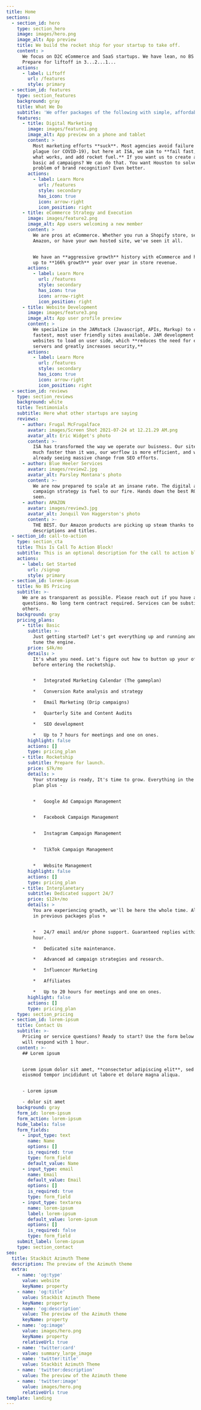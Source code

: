 ```yaml
---
title: Home
sections:
  - section_id: hero
    type: section_hero
    image: images/hero.png
    image_alt: App preview
    title: We build the rocket ship for your startup to take off.
    content: >
      We focus on D2C eCommerce and SaaS startups. We have lean, no BS pricing.
      Prepare for liftoff in 3...2...1...
    actions:
      - label: Liftoff
        url: /features
        style: primary
  - section_id: features
    type: section_features
    background: gray
    title: What We Do
    subtitle: 'We offer packages of the following with simple, affordable pricing.'
    features:
      - title: Digital Marketing
        image: images/feature1.png
        image_alt: App preview on a phone and tablet
        content: >
          Most marketing efforts **suck**. Most agencies avoid failure like the
          plague (or COVID-19), but here at ISA, we aim to **fail fast, learn
          what works, and add rocket fuel.** If you want us to create and manage
          basic ad campaigns? We can do that. You want Houston to solve your
          problem of brand recognition? Even better.
        actions:
          - label: Learn More
            url: /features
            style: secondary
            has_icon: true
            icon: arrow-right
            icon_position: right
      - title: eCommerce Strategy and Execution
        image: images/feature2.png
        image_alt: App users welcoming a new member
        content: >
          We are pros at eCommerce. Whether you run a Shopify store, sell on
          Amazon, or have your own hosted site, we've seen it all.


          We have an **aggressive growth** history with eCommerce and have seen
          up to **166% growth** year over year in store revenue.
        actions:
          - label: Learn More
            url: /features
            style: secondary
            has_icon: true
            icon: arrow-right
            icon_position: right
      - title: Website Development
        image: images/feature3.png
        image_alt: App user profile preview
        content: >
          We specialize in the JAMstack (Javascript, APIs, Markup) to create the
          fastest, most user friendly sites available. JAM development allows
          websites to load on user side, which **reduces the need for expensive
          servers and greatly increases security,**
        actions:
          - label: Learn More
            url: /features
            style: secondary
            has_icon: true
            icon: arrow-right
            icon_position: right
  - section_id: reviews
    type: section_reviews
    background: white
    title: Testimonials
    subtitle: Here what other startups are saying
    reviews:
      - author: Frugal McFrugalface
        avatar: images/Screen Shot 2021-07-24 at 12.21.29 AM.png
        avatar_alt: Eric Widget's photo
        content: >-
          ISA has transformed the way we operate our buisness. Our site is so
          much faster than it was, our worflow is more efficient, and we are
          already seeing massive change from SEO efforts.
      - author: Blue Heeler Services
        avatar: images/review2.jpg
        avatar_alt: Parsley Montana's photo
        content: >-
          We are now prepared to scale at an insane rate. The digital ad
          campaign strategy is fuel to our fire. Hands down the best ROI we've
          seen.
      - author: AMAZON
        avatar: images/review3.jpg
        avatar_alt: Jonquil Von Haggerston's photo
        content: >-
          THE BEST. Our Amazon products are picking up steam thanks to the new
          descriptions and titles.
  - section_id: call-to-action
    type: section_cta
    title: This Is Call To Action Block!
    subtitle: This is an optional description for the call to action block.
    actions:
      - label: Get Started
        url: /signup
        style: primary
  - section_id: lorem-ipsum
    title: No BS Pricing
    subtitle: >-
      We are as transparent as possible. Please reach out if you have any
      questions. No long term contract required. Services can be substituted for
      others.
    background: gray
    pricing_plans:
      - title: Basic
        subtitle: >-
          Just getting started? Let's get everything up and running and fine
          tune the engine.
        price: $4k/mo
        details: >
          It's what you need. Let's figure out how to button up your offerings
          before entering the rocketship.


          *   Integrated Marketing Calendar (The gameplan)

          *   Conversion Rate analysis and strategy

          *   Email Marketing (Drip campaigns)

          *   Quarterly Site and Content Audits

          *   SEO development

          *   Up to 7 hours for meetings and one on ones.
        highlight: false
        actions: []
        type: pricing_plan
      - title: Rocketship
        subtitle: Prepare for launch.
        price: $7k/mo
        details: >
          Your strategy is ready, It's time to grow. Everything in the basic
          plan plus - 


          *   Google Ad Campaign Management


          *   Facebook Campaign Management


          *   Instagram Campaign Management


          *   TikTok Campaign Management


          *   Website Management
        highlight: false
        actions: []
        type: pricing_plan
      - title: Interplanetary
        subtitle: Dedicated support 24/7
        price: $12k+/mo
        details: >
          You are experiencing growth, we'll be here the whole time. All items
          in previous packages plus +


          *   24/7 email and/or phone support. Guaranteed replies within an
          hour.

          *   Dedicated site maintenance.

          *   Advanced ad campaign strategies and research.

          *   Influencer Marketing

          *   Affiliates

          *   Up to 20 hours for meetings and one on ones.
        highlight: false
        actions: []
        type: pricing_plan
    type: section_pricing
  - section_id: lorem-ipsum
    title: Contact Us
    subtitle: >-
      Pricing or service questions? Ready to start? Use the form below and we
      will respond with 1 hour.
    content: >-
      ## Lorem ipsum


      Lorem ipsum dolor sit amet, **consectetur adipiscing elit**, sed do
      eiusmod tempor incididunt ut labore et dolore magna aliqua.


      - Lorem ipsum

      - dolor sit amet
    background: gray
    form_id: lorem-ipsum
    form_action: lorem-ipsum
    hide_labels: false
    form_fields:
      - input_type: text
        name: Name
        options: []
        is_required: true
        type: form_field
        default_value: Name
      - input_type: email
        name: Email
        default_value: Email
        options: []
        is_required: true
        type: form_field
      - input_type: textarea
        name: lorem-ipsum
        label: lorem-ipsum
        default_value: lorem-ipsum
        options: []
        is_required: false
        type: form_field
    submit_label: lorem-ipsum
    type: section_contact
seo:
  title: Stackbit Azimuth Theme
  description: The preview of the Azimuth theme
  extra:
    - name: 'og:type'
      value: website
      keyName: property
    - name: 'og:title'
      value: Stackbit Azimuth Theme
      keyName: property
    - name: 'og:description'
      value: The preview of the Azimuth theme
      keyName: property
    - name: 'og:image'
      value: images/hero.png
      keyName: property
      relativeUrl: true
    - name: 'twitter:card'
      value: summary_large_image
    - name: 'twitter:title'
      value: Stackbit Azimuth Theme
    - name: 'twitter:description'
      value: The preview of the Azimuth theme
    - name: 'twitter:image'
      value: images/hero.png
      relativeUrl: true
template: landing
---
```

